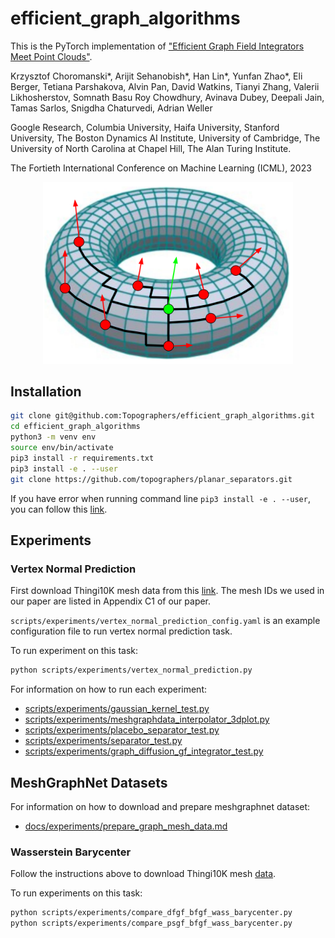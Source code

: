 # efficient_graph_algorithms


This is the PyTorch implementation of ["Efficient Graph Field Integrators Meet Point Clouds"](https://arxiv.org/abs/2302.00942). 

Krzysztof Choromanski\*, Arijit Sehanobish\*, Han Lin\*, Yunfan Zhao\*, Eli Berger, Tetiana Parshakova, Alvin Pan, David Watkins, Tianyi Zhang, Valerii Likhosherstov, Somnath Basu Roy Chowdhury, Avinava Dubey, Deepali Jain, Tamas Sarlos, Snigdha Chaturvedi, Adrian Weller


Google Research, Columbia University, Haifa University, Stanford University, The Boston Dynamics AI Institute, University of Cambridge, The University of North Carolina at Chapel Hill, The Alan Turing Institute.

The Fortieth International Conference on Machine Learning (ICML), 2023

<p align="center">
<img src="https://github.com/topographers/efficient_graph_algorithms/blob/han_updated_readme/image.png?raw=true"  width="400px"/>
</p>

## Installation
```bash
git clone git@github.com:Topographers/efficient_graph_algorithms.git
cd efficient_graph_algorithms
python3 -m venv env
source env/bin/activate
pip3 install -r requirements.txt
pip3 install -e . --user
git clone https://github.com/topographers/planar_separators.git
```
If you have error when running command line ```pip3 install -e . --user```, you can follow this [link](https://github.com/microsoft/vscode-python/issues/14327#issuecomment-757408341).


## Experiments

### Vertex Normal Prediction

First download Thingi10K mesh data from this [link](https://ten-thousand-models.appspot.com/). The mesh IDs we used in our paper are listed in Appendix C1 of our paper.

```scripts/experiments/vertex_normal_prediction_config.yaml``` is an example configuration file to run vertex normal prediction task.

To run experiment on this task:
```sh
python scripts/experiments/vertex_normal_prediction.py 
```



For information on how to run each experiment:

* [scripts/experiments/gaussian_kernel_test.py](docs/experiments/gaussian_kernel_test.md)
* [scripts/experiments/meshgraphdata_interpolator_3dplot.py](docs/experiments/meshgraphdata_interpolator_3dplot.md)
* [scripts/experiments/placebo_separator_test.py](docs/experiments/placebo_separator_test.md)
* [scripts/experiments/separator_test.py](docs/experiments/separator_test.md)
* [scripts/experiments/graph_diffusion_gf_integrator_test.py](docs/experiments/graph_diffusion_integrator_test.md)

## MeshGraphNet Datasets
For information on how to download and prepare meshgraphnet dataset:

* [docs/experiments/prepare_graph_mesh_data.md](docs/experiments/prepare_graph_mesh_data.md)

### Wasserstein Barycenter

Follow the instructions above to download Thingi10K mesh [data](https://ten-thousand-models.appspot.com/).

To run experiments on this task:
```sh
python scripts/experiments/compare_dfgf_bfgf_wass_barycenter.py
python scripts/experiments/compare_psgf_bfgf_wass_barycenter.py 
```
